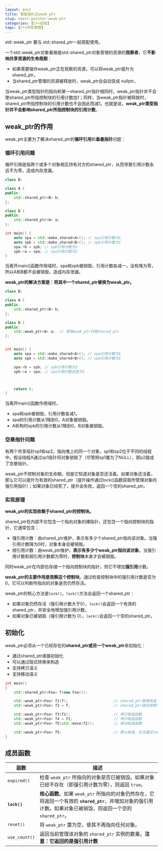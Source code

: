 ```yaml
---
layout: post
title: 智能指针之weak_ptr
slug: smart-pointer-weak-ptr
categories: [C++总结]
tags: [C++内存管理]
---
```


std::weak_ptr 要与 std::shared_ptr一起搭配使用。

一个std::weak_ptr对象看做是std::shared_ptr对象管理的资源的**观察者**，它**不影响共享资源的生命周期**：
+ 如果需要操作weak_ptr正在观察的资源，可以将weak_ptr提升为shared_ptr。
+ 当shared_ptr管理的资源被释放时，weak_ptr会自动变成 nullptr。

当weak_ptr类型指针的指向和某一shared_ptr指针相同时，weak_ptr指针并不会使shared_ptr所指控制块的引用计数加1；同样，当weak_ptr指针被释放时，shared_ptr所指控制块的引用计数也不会因此而减1。也就是说，**weak_ptr类型指针并不会影响shared_ptr所指控制块的引用计数**。

## weak_ptr的作用
weak_ptr主要为了解决shared_ptr的**循环引用**和**垂悬指针**问题：

### 循环引用问题
循环引用是指两个或多个对象相互持有对方的shared_ptr，从而导致引用计数永远不为零，造成内存泄漏。
```cpp
class B;

class A {
public:
    std::shared_ptr<B> b;
};

class B {
public:
    std::shared_ptr<A> a;
};

int main() {
    auto spa = std::make_shared<A>(); // spa引用计数为1
    auto spb = std::make_shared<B>(); // spb引用计数为1
    spa->b = spb; // spb引用计数为2
    spb->a = spa; // spa引用计数为2
}
```
当离开main()函数作用域时，spa和spb被销毁，引用计数各减一，没有降为零，所以A和B都不会被销毁，造成内存泄漏。

**weak_ptr的解决方案是：将其中一个shared_ptr替换为weak_ptr。**
```cpp
class B;

class A {
public:
    std::shared_ptr<B> b;
};

class B {
public:
    std::weak_ptr<A> a;  // 使用weak_ptr代替shared_ptr
};


int main() {
    auto spa = std::make_shared<A>(); // spa引用计数为1
    auto spb = std::make_shared<B>(); // spb引用计数为1

    spa->b = spb; // spb引用计数为2
    spb->a = spa; // spa引用计数还是为1



    return 0;
}
```
当离开main()函数作用域时，
+ spa和spb被销毁，引用计数各减1。
+ spa的引用计数从1降到0，A对象被销毁。
+ A析构时spb的引用计数从1降到0，B对象被销毁。

### 空悬指针问题
有两个共享指针sp1和sp2，指向堆上的同一个对象，sp1和sp2位于不同的线程中。假设线程A通过sp1指针将对象销毁了（尽管把sp1置为了NULL），那p2就成了空悬指针。

weak_ptr不控制对象的生命期，但是它知道对象是否还活着。如果对象还活着，那么它可以提升为有效的shared_ptr（提升操作通过lock()函数获取所管理对象的强引用指针）；如果对象已经死了，提升会失败，返回一个空的shared_ptr。

### 实现原理
**weak_ptr的实现依赖于shared_ptr的控制块。**

shared_ptr在内部不仅包含一个指向对象的裸指针，还包含一个指向控制块的指针，它通常包含：
+ 强引用计数：由shared_ptr维护，表示有多少个shared_ptr指向该对象。当强引用计数降为0时，对象本身会被销毁。
+ 弱引用计数：由weak_ptr维护，**表示有多少个weak_ptr指向该对象**。当强引用计数和弱引用计数都为零时，**控制块**本身才会被销毁。

同时weak_ptr在内部也存储一个指向控制块的指针，但它不增加**强引用**计数。

**weak_ptr的主要作用是观察这个控制块**。通过检查控制块中的强引用计数是否为0，它可以判断所指向的对象是否仍然存活。

weak_ptr的核心方法是`lock()`。`lock()`方法会返回一个shared_ptr：
+ 如果对象仍然存活（强引用计数大于0），`lock()`会返回一个有效的shared_ptr，并安全地增加强引用计数。
+ 如果对象已被销毁（强引用计数为 0），`lock()`会返回一个空的shared_ptr。

## 初始化
weak_ptr必须从一个已经存在的**shared_ptr或另一个weak_ptr**来初始化：
+ 通过shared_ptr直接初始化
+ 可以通过隐式转换来构造
+ 支持拷贝语义
+ 支持移动语义

```cpp
int main()
{
    std::shared_ptr<Foo> f(new Foo());

    std::weak_ptr<Foo> f1(f);                     // shared_ptr直接构造
    std::weak_ptr<Foo> f2 = f;                    // shared_ptr隐式转换为weak_ptr

    std::weak_ptr<Foo> f3(f1);                    // 拷贝构造函数
    std::weak_ptr<Foo> f4 = f1;                   // 拷贝构造函数
    std::weak_ptr<Foo> f5(std::move(f2));         // 移动构造函数

    std::weak_ptr<Foo> f5;                        // 默认构造，无法通过lock()方法获取到shared_ptr
}
```

## 成员函数



| 函数          | 描述                                                         |
| ------------- | ------------------------------------------------------------ |
| `expired()`   | 检查 `weak_ptr` 所指向的对象是否已被销毁。如果对象已经不存在（即强引用计数为零），则返回 `true`。 |
| **`lock()`**  | **核心函数**。如果 `weak_ptr` 所指向的对象仍然存在，它将返回一个有效的 **`shared_ptr`**，并增加对象的强引用计数。如果对象已被销毁，则返回一个空的 `shared_ptr`。 |
| `reset()`     | 将 `weak_ptr` 置为空，使其不再指向任何对象。                 |
| `use_count()` | 返回当前管理该对象的 `shared_ptr` 实例的数量。**注意：**它返回的是**强引用计数** |